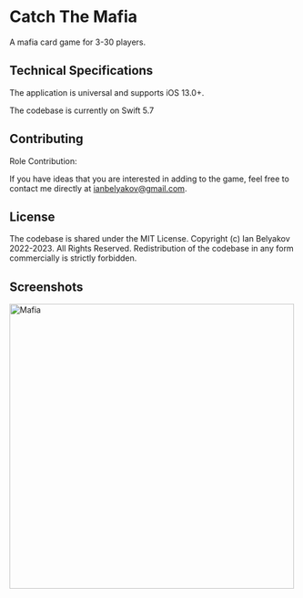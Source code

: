 # Catch The Mafia

A mafia card game for 3-30 players.

## Technical Specifications

The application is universal and supports iOS 13.0+.

The codebase is currently on Swift 5.7

## Contributing

Role Contribution:

If you have ideas that you are interested in adding to the game, feel free to contact me directly at ianbelyakov@gmail.com.

## License

The codebase is shared under the MIT License. Copyright (c) Ian Belyakov 2022-2023. All Rights Reserved. Redistribution of the codebase in any form commercially is strictly forbidden.

## Screenshots

<img src="./Pictures/Mafia.jpg" width="500" alt="Mafia">